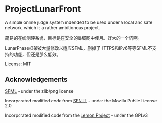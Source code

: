 ﻿# ProjectLunarFront

A simple online judge system indended to be used under a local and safe network, which is a rather ambitionous project.

简易的在线测评系统，目标是在安全的局域网中使用。好大的一个坑啊。

LunarPhase框架被大量修改以适应SFML，删掉了HTTPS和IPv6等等SFML不支持的功能，但还是那么低效。

License: MIT

## Acknowledgements

[SFML](https://github.com/SFML/SFML) - under the zlib/png license

Incorporated modified code from [SFNUL](https://github.com/binary1248/SFNUL) - under the Mozilla Public License 2.0

Incorporated modified code from the [Lemon Project](https://code.google.com/archive/p/project-lemon/) - under the GPLv3
